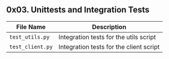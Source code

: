 ## 0x03. Unittests and Integration Tests

| File Name | Description     |
| ------------ | ------------    |
| `test_utils.py` | Integration tests for the utils script |
| `test_client.py` | Integration tests for the client script |
